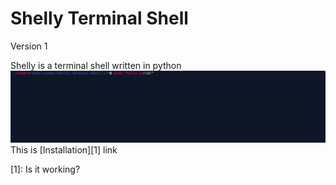 # Shelly Terminal Shell
Version 1

Shelly is a terminal shell written in python
![Sorry, this image cannot be displayed](https://github.com/jacob-macleod/Shelly-Terminal-Shell/blob/master/Screenshot%202020-07-08%20at%205.53.05%20PM.png "Shelly with the default theme")
This is [Installation][1] link































[1]: Is it working?
